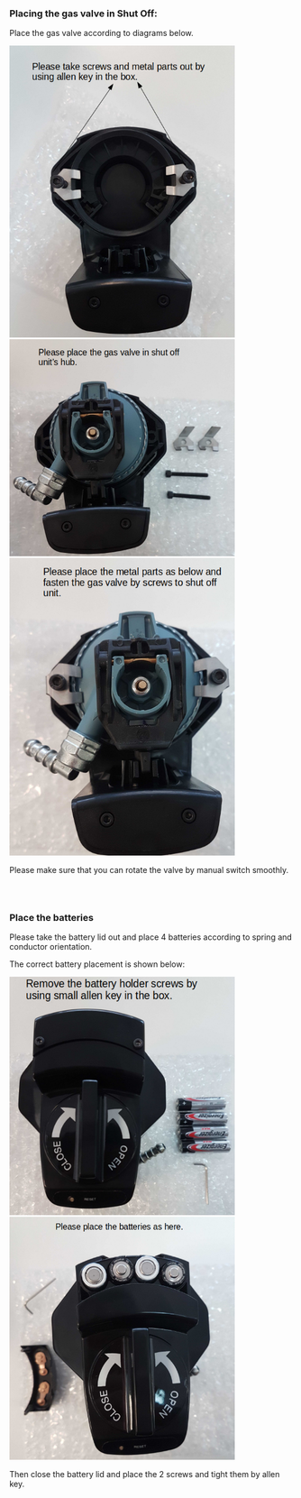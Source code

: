 <h3 id="Placing-the-gas-valve-in-Shut-Off:"><strong>Placing the gas valve in Shut Off:</strong></h3>

Place the gas valve according to diagrams below.

<img src="images/3733aa2d-5cca-42f9-ac30-633ec4c2e735.png" width="400" >

<img src="images/a2607677-469f-40d9-9916-615b14a5b97c.png" width="400" >

<img src="images/e8da0e3a-3d81-4506-b33a-6db3cd97e23b.png" width="400" >

Please make sure that you can rotate the valve by manual switch smoothly.

<h3>&nbsp;</h3>
<h3 id="Place-the-batteries"><strong>Place the batteries</strong></h3>

Please take the battery lid out and place 4 batteries according to spring and conductor orientation.

The correct battery placement is shown below:

<img src="images/57a0c94d-d176-417e-b630-0c72d3854921.png" width="400" >

<img src="images/c70d4ec3-cee8-46a2-821d-6320082feb50.png" width="400" >

Then close the battery lid and place the 2 screws and tight them by allen key.
